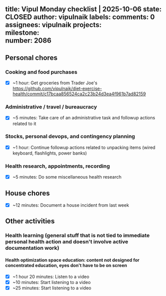 title:	Vipul Monday checklist | 2025-10-06
state:	CLOSED
author:	vipulnaik
labels:	
comments:	0
assignees:	vipulnaik
projects:	
milestone:	
number:	2086
--
## Personal chores

### Cooking and food purchases

- [x] ~1 hour: Get groceries from Trader Joe's https://github.com/vipulnaik/diet-exercise-health/commit/c17bcaa856524ca2c23b24d3ea4f961b7ad82159

### Administrative / travel / bureaucracy

- [x] ~5 minutes: Take care of an administrative task and followup actions related to it

### Stocks, personal devops, and contingency planning

- [x] ~1 hour: Continue followup actions related to unpacking items (wired keyboard, flashlights, power banks)

### Health research, appointments, recording

- [x] ~5 minutes: Do some miscellaneous health research

## House chores

- [x] ~12 minutes: Document a house incident from last week

## Other activities

### Health learning (general stuff that is not tied to immediate personal health action and doesn't involve active documentation work)

#### Health optimization space education: content not designed for concentrated education, eyes don't have to be on screen

- [x] ~1 hour 20 minutes: Listen to a video
- [x] ~10 minutes: Start listening to a video
- [x] ~25 minutes: Start listening to a video

